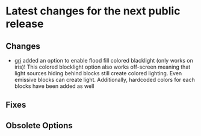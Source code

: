 # Latest changes for the next public release

## Changes
- [gri](https://github.com/gri573) added an option to enable flood fill colored blacklight (only works on iris)! This colored blocklight option also works off-screen meaning that light sources hiding behind blocks still create colored lighting. Even emissive blocks can create light. Additionally, hardcoded colors for each blocks have been added as well

## Fixes

## Obsolete Options
